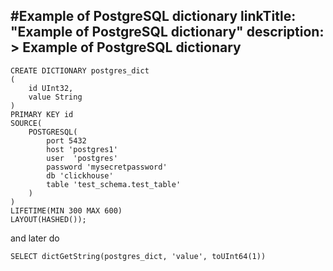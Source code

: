 #Example of PostgreSQL dictionary
linkTitle: "Example of PostgreSQL dictionary"
description: >
    Example of PostgreSQL dictionary
---

```
CREATE DICTIONARY postgres_dict
(
    id UInt32,
    value String
)
PRIMARY KEY id
SOURCE(
    POSTGRESQL(
        port 5432
        host 'postgres1'
        user  'postgres'
        password 'mysecretpassword'
        db 'clickhouse'
        table 'test_schema.test_table'
    )
)
LIFETIME(MIN 300 MAX 600)
LAYOUT(HASHED());
```

and later do

```
SELECT dictGetString(postgres_dict, 'value', toUInt64(1))
```
